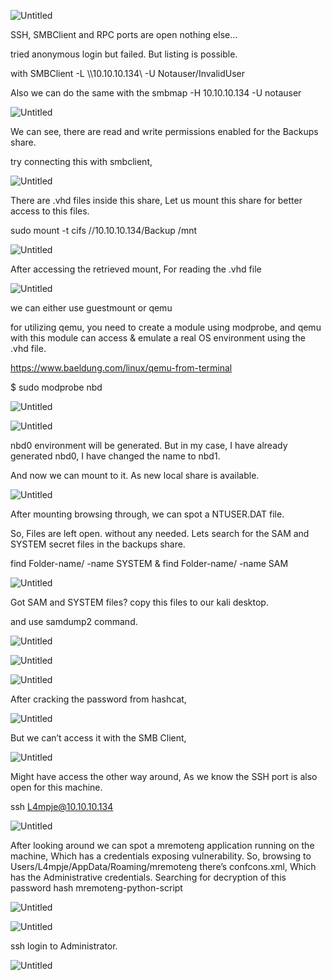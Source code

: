 


![Untitled](https://miro.medium.com/v2/resize:fit:1100/format:webp/1*tbBSIIDs8IMC6JiZwCU_jg.png)

SSH, SMBClient and RPC ports are open nothing else…

tried anonymous login but failed. But listing is possible.

with SMBClient -L \\\\10.10.10.134\\ -U Notauser/InvalidUser

Also we can do the same with the smbmap -H 10.10.10.134 -U notauser

![Untitled](https://miro.medium.com/v2/resize:fit:1100/format:webp/1*8AcP-5ZlpzUnlsqAK3B8RA.png)

We can see, there are read and write permissions enabled for the Backups share.

try connecting this with smbclient,


![Untitled](https://miro.medium.com/v2/resize:fit:1100/format:webp/1*WASk1dWh58o7UWlaGoAx1Q.png)

There are .vhd files inside this share, Let us mount this share for better access to this files.

sudo mount -t cifs //10.10.10.134/Backup /mnt


![Untitled](https://miro.medium.com/v2/resize:fit:828/format:webp/1*ZQz6e1azuamEZg7G2aF-cA.png)

After accessing the retrieved mount, For reading the .vhd file


![Untitled](https://miro.medium.com/v2/resize:fit:1100/format:webp/1*j_z7fWPT8Jv7Z-DkD3DFYw.png)

we can either use guestmount or qemu

for utilizing qemu, you need to create a module using modprobe, and qemu with this module can access & emulate a real OS environment using the .vhd file.

https://www.baeldung.com/linux/qemu-from-terminal

$ sudo modprobe nbd


![Untitled](https://miro.medium.com/v2/resize:fit:1100/format:webp/1*I0deJKaGpvgr8hCnJDHDQA.png)

![Untitled](https://miro.medium.com/v2/resize:fit:1100/format:webp/1*_2SuBulOHtBwUP3VAj1qYA.png)

nbd0 environment will be generated. But in my case, I have already generated nbd0, I have changed the name to nbd1.

And now we can mount to it. As new local share is available.


![Untitled](https://miro.medium.com/v2/resize:fit:640/format:webp/1*PPOXEnpI_D0NjCR9yfXEzg.png)

After mounting browsing through, we can spot a NTUSER.DAT file.

So, Files are left open. without any needed. Lets search for the SAM and SYSTEM secret files in the backups share.

find Folder-name/ -name SYSTEM & find Folder-name/ -name SAM

![Untitled](https://miro.medium.com/v2/resize:fit:1100/format:webp/1*aPcZJlTDDPjsMKzg8EG_pg.png)

Got SAM and SYSTEM files? copy this files to our kali desktop.

and use samdump2 command.

![Untitled](https://miro.medium.com/v2/resize:fit:1100/format:webp/1*aSMEYEGhZ3fI9vaMPz8LJg.png)

![Untitled](https://miro.medium.com/v2/resize:fit:640/format:webp/1*l2KVGn7KIESPWhtplO4FWA.png)

![Untitled](https://miro.medium.com/v2/resize:fit:720/format:webp/1*fuHcVjFWT5j5hDjdWqji9w.png)

After cracking the password from hashcat,


![Untitled](https://miro.medium.com/v2/resize:fit:720/format:webp/1*fuHcVjFWT5j5hDjdWqji9w.png)

But we can’t access it with the SMB Client,


![Untitled](https://miro.medium.com/v2/resize:fit:720/format:webp/1*fuHcVjFWT5j5hDjdWqji9w.png)

Might have access the other way around, As we know the SSH port is also open for this machine.

ssh L4mpje@10.10.10.134


![Untitled](https://miro.medium.com/v2/resize:fit:640/format:webp/1*mVdrCKs3BdxEdm6bW8yjgA.png)

After looking around we can spot a mremoteng application running on the machine, Which has a credentials exposing vulnerability. So, browsing to Users/L4mpje/AppData/Roaming/mremoteng there’s confcons.xml, Which has the Administrative credentials. Searching for decryption of this password hash mremoteng-python-script


![Untitled](https://miro.medium.com/v2/resize:fit:828/format:webp/1*d5FYiJu8lW9rb2UU6p8TGw.png)


![Untitled](https://miro.medium.com/v2/resize:fit:640/format:webp/1*uSnmftYMhFNa73QLS3GDgQ.png)

ssh login to Administrator.


![Untitled](https://miro.medium.com/v2/resize:fit:828/format:webp/1*5DH87VbkZVKYT1UZDfKFCg.png)